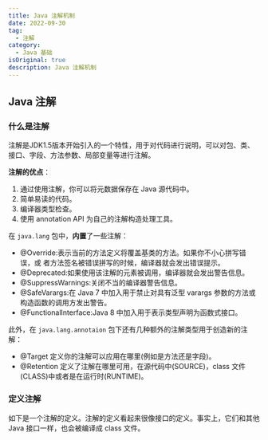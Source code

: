 ```yaml
---
title: Java 注解机制
date: 2022-09-30
tag:
  - 注解
category:
  - Java 基础
isOriginal: true
description: Java 注解机制
---
```



<!-- more -->

## Java 注解

### 什么是注解

注解是JDK1.5版本开始引入的一个特性，用于对代码进行说明，可以对包、类、接口、字段、方法参数、局部变量等进行注解。

**注解的优点**：

1. 通过使用注解，你可以将元数据保存在 Java 源代码中。
2. 简单易读的代码。
3. 编译器类型检查。
4. 使用 annotation API 为自己的注解构造处理工具。

在 `java.lang` 包中，**内置**了一些注解：

- @Override:表示当前的方法定义将覆盖基类的方法。如果你不小心拼写错误，或 者方法签名被错误拼写的时候，编译器就会发出错误提示。
- @Deprecated:如果使用该注解的元素被调用，编译器就会发出警告信息。
- @SuppressWarnings:关闭不当的编译器警告信息。
- @SafeVarargs:在 Java 7 中加入用于禁止对具有泛型 varargs 参数的方法或构造函数的调用方发出警告。
- @FunctionalInterface:Java 8 中加入用于表示类型声明为函数式接口。

此外，在 `java.lang.annotaion` 包下还有几种额外的注解类型用于创造新的注解：

- @Target 定义你的注解可以应用在哪里(例如是方法还是字段)。
- @Retention 定义了注解在哪里可用，在源代码中(SOURCE)，class 文件(CLASS)中或者是在运行时(RUNTIME)。

### 定义注解

如下是一个注解的定义。注解的定义看起来很像接口的定义。事实上，它们和其他 Java 接口一样，也会被编译成 class 文件。

```java
```

